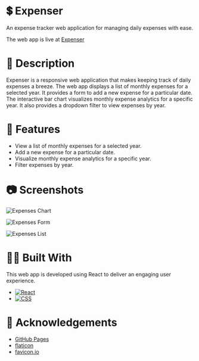# 💲 Expenser

An expense tracker web application for managing daily expenses with ease.

The web app is live at [Expenser](https://abhithere.github.io/expenser/)

# 📃 Description

Expenser is a responsive web application that makes keeping track of daily expenses a breeze.
The web app displays a list of monthly expenses for a selected year.
It provides a form to add a new expense for a particular date.
The interactive bar chart visualizes monthly expense analytics for a specific year.
It also provides a dropdown filter to view expenses by year.

# 🎯 Features

* View a list of monthly expenses for a selected year.
* Add a new expense for a particular date.
* Visualize monthly expense analytics for a specific year.
* Filter expenses by year.

# 📷 Screenshots

![Expenses Chart](https://user-images.githubusercontent.com/74660692/203373709-a24d105b-2d69-4118-a2a1-c23771c96e62.png)


![Expenses Form](https://user-images.githubusercontent.com/74660692/203373750-bec74754-4c5a-4cef-9ece-47c36aaaa5fd.png)


![Expenses List](https://user-images.githubusercontent.com/74660692/203373781-b3fe677f-6bc0-421d-b9c8-1b9937199ff3.png)

# 👨‍💻 Built With

This web app is developed using React to deliver an engaging user experience.

* [![React][react-shield]][react-url]
* [![CSS][css-shield]][css-url]

# 📝 Acknowledgements

* [GitHub Pages](https://pages.github.com)
* [flaticon](https://www.flaticon.com/)
* [favicon.io](https://favicon.io/)

<!-- REFERENCE VARIABLES -->
[react-shield]: https://img.shields.io/badge/react-%2320232a.svg?style=for-the-badge&logo=react&logoColor=%2361DAFB
[react-url]: https://reactjs.org/
[css-shield]: https://img.shields.io/badge/css3-%231572B6.svg?style=for-the-badge&logo=css3&logoColor=white
[css-url]: https://www.w3.org/Style/CSS/Overview.en.html
